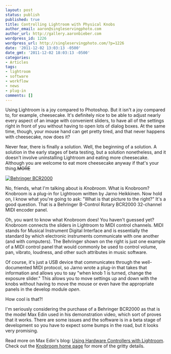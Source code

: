 ```yaml
---
layout: post
status: publish
published: true
title: Controlling Lightroom with Physical Knobs
author_email: aaron@singleservingphoto.com
author_url: http://gallery.aaronbieber.com
wordpress_id: 1226
wordpress_url: http://singleservingphoto.com/?p=1226
date: '2011-12-02 13:03:13 -0500'
date_gmt: '2011-12-02 18:03:13 -0500'
categories:
- Articles
tags:
- lightroom
- software
- workflow
- news
- plug-in
comments: []
---
```

Using Lightroom is a joy compared to Photoshop. But it isn't a joy
compared to, for example, cheesecake. It's definitely nice to be able to
adjust nearly every aspect of an image with convenient sliders, to have
all of the settings right in front of you without having to open lots of
dialog boxes. At the same time, though, your mouse hand can get pretty
tired, and that never happens with cheesecake, now does it?

Never fear, there is finally a solution. Well, the beginning of a
solution. A solution in the early stages of beta testing, but a solution
nonetheless, and it doesn't involve uninstalling Lightroom and eating
more cheesecake. Although you are welcome to eat more cheesecake anyway
if that's your thing.~~MORE~~

[![](/wp-content/uploads/2011/12/BCR2000-P0245-Reflective-web-300x295.png "Behringer BCR2000")](/wp-content/uploads/2011/12/BCR2000_P0245_Reflective_web.png)

No, friends, what I'm talking about is *Knobroom*. What is Knobroom?
Knobroom is a plug-in for Lightroom written by Jarno Heikkinen. Now hold
on, I know what you're going to ask: "What is that picture to the
right?" It's a good question. That is a Behringer B-Control Rotary
BCR2000 32-channel MIDI encoder panel.

Oh, you want to know what Knobroom does! You haven't guessed yet?
Knobroom connects the sliders in Lightroom to MIDI control channels.
MIDI stands for Musical Instrument Digital Interface and is essentially
the standard by which electronic instruments communicate with one
another (and with computers). The Behringer shown on the right is just
one example of a MIDI control panel that would commonly be used to
control volume, pan, vibrato, loudness, and other such attributes in
music software.

Of course, it's just a USB device that communicates through the
well-documented MIDI protocol, so Jarno wrote a plug-in that takes that
information and allows you to say "when knob 1 is turned, change the
exposure slider." This allows you to move settings up and down with the
knobs without having to move the mouse or even have the appropriate
panels in the develop module _open_.

How cool is that?!

I'm seriously considering the purchase of a Behringer BCR2000 as that is
the model Max Edin used in his demonstration video, which sort of proves
that it works. There are some issues and the software is in a beta stage
of development so you have to expect some bumps in the road, but it
looks very promising.

Read more on Max Edin's blog: [Using Hardware Controllers with
Lightroom](http://maxedin.net/2011/11/using-hardware-controllers-with-lightroom/).
Check out the [Knobroom home page](http://www.knobroom.com/) for more of
the gritty details.
